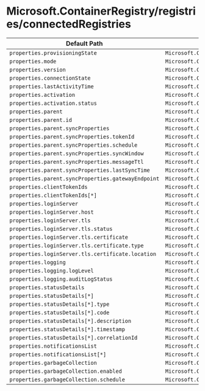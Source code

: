 # Microsoft.ContainerRegistry/registries/connectedRegistries

| Default Path | Alias |
|---|---|
| `properties.provisioningState` | `Microsoft.ContainerRegistry/registries/connectedRegistries/provisioningState` |
| `properties.mode` | `Microsoft.ContainerRegistry/registries/connectedRegistries/mode` |
| `properties.version` | `Microsoft.ContainerRegistry/registries/connectedRegistries/version` |
| `properties.connectionState` | `Microsoft.ContainerRegistry/registries/connectedRegistries/connectionState` |
| `properties.lastActivityTime` | `Microsoft.ContainerRegistry/registries/connectedRegistries/lastActivityTime` |
| `properties.activation` | `Microsoft.ContainerRegistry/registries/connectedRegistries/activation` |
| `properties.activation.status` | `Microsoft.ContainerRegistry/registries/connectedRegistries/activation.status` |
| `properties.parent` | `Microsoft.ContainerRegistry/registries/connectedRegistries/parent` |
| `properties.parent.id` | `Microsoft.ContainerRegistry/registries/connectedRegistries/parent.id` |
| `properties.parent.syncProperties` | `Microsoft.ContainerRegistry/registries/connectedRegistries/parent.syncProperties` |
| `properties.parent.syncProperties.tokenId` | `Microsoft.ContainerRegistry/registries/connectedRegistries/parent.syncProperties.tokenId` |
| `properties.parent.syncProperties.schedule` | `Microsoft.ContainerRegistry/registries/connectedRegistries/parent.syncProperties.schedule` |
| `properties.parent.syncProperties.syncWindow` | `Microsoft.ContainerRegistry/registries/connectedRegistries/parent.syncProperties.syncWindow` |
| `properties.parent.syncProperties.messageTtl` | `Microsoft.ContainerRegistry/registries/connectedRegistries/parent.syncProperties.messageTtl` |
| `properties.parent.syncProperties.lastSyncTime` | `Microsoft.ContainerRegistry/registries/connectedRegistries/parent.syncProperties.lastSyncTime` |
| `properties.parent.syncProperties.gatewayEndpoint` | `Microsoft.ContainerRegistry/registries/connectedRegistries/parent.syncProperties.gatewayEndpoint` |
| `properties.clientTokenIds` | `Microsoft.ContainerRegistry/registries/connectedRegistries/clientTokenIds` |
| `properties.clientTokenIds[*]` | `Microsoft.ContainerRegistry/registries/connectedRegistries/clientTokenIds[*]` |
| `properties.loginServer` | `Microsoft.ContainerRegistry/registries/connectedRegistries/loginServer` |
| `properties.loginServer.host` | `Microsoft.ContainerRegistry/registries/connectedRegistries/loginServer.host` |
| `properties.loginServer.tls` | `Microsoft.ContainerRegistry/registries/connectedRegistries/loginServer.tls` |
| `properties.loginServer.tls.status` | `Microsoft.ContainerRegistry/registries/connectedRegistries/loginServer.tls.status` |
| `properties.loginServer.tls.certificate` | `Microsoft.ContainerRegistry/registries/connectedRegistries/loginServer.tls.certificate` |
| `properties.loginServer.tls.certificate.type` | `Microsoft.ContainerRegistry/registries/connectedRegistries/loginServer.tls.certificate.type` |
| `properties.loginServer.tls.certificate.location` | `Microsoft.ContainerRegistry/registries/connectedRegistries/loginServer.tls.certificate.location` |
| `properties.logging` | `Microsoft.ContainerRegistry/registries/connectedRegistries/logging` |
| `properties.logging.logLevel` | `Microsoft.ContainerRegistry/registries/connectedRegistries/logging.logLevel` |
| `properties.logging.auditLogStatus` | `Microsoft.ContainerRegistry/registries/connectedRegistries/logging.auditLogStatus` |
| `properties.statusDetails` | `Microsoft.ContainerRegistry/registries/connectedRegistries/statusDetails` |
| `properties.statusDetails[*]` | `Microsoft.ContainerRegistry/registries/connectedRegistries/statusDetails[*]` |
| `properties.statusDetails[*].type` | `Microsoft.ContainerRegistry/registries/connectedRegistries/statusDetails[*].type` |
| `properties.statusDetails[*].code` | `Microsoft.ContainerRegistry/registries/connectedRegistries/statusDetails[*].code` |
| `properties.statusDetails[*].description` | `Microsoft.ContainerRegistry/registries/connectedRegistries/statusDetails[*].description` |
| `properties.statusDetails[*].timestamp` | `Microsoft.ContainerRegistry/registries/connectedRegistries/statusDetails[*].timestamp` |
| `properties.statusDetails[*].correlationId` | `Microsoft.ContainerRegistry/registries/connectedRegistries/statusDetails[*].correlationId` |
| `properties.notificationsList` | `Microsoft.ContainerRegistry/registries/connectedRegistries/notificationsList` |
| `properties.notificationsList[*]` | `Microsoft.ContainerRegistry/registries/connectedRegistries/notificationsList[*]` |
| `properties.garbageCollection` | `Microsoft.ContainerRegistry/registries/connectedRegistries/garbageCollection` |
| `properties.garbageCollection.enabled` | `Microsoft.ContainerRegistry/registries/connectedRegistries/garbageCollection.enabled` |
| `properties.garbageCollection.schedule` | `Microsoft.ContainerRegistry/registries/connectedRegistries/garbageCollection.schedule` |

